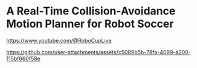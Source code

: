 # A Real-Time Collision-Avoidance Motion Planner for Robot Soccer

https://www.youtube.com/@RoboCupLive


https://github.com/user-attachments/assets/c5089b5b-78fa-4099-a200-115bf660f58e

